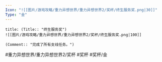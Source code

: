 ```yaml
---
Icon: "![[图片/游戏攻略/重力异想世界/重力异想世界2/奖杯/终生服务奖.png|30]]"
Type: "金"
---
```

```ad-common-gold-trophy
title: (Title:: "终生服务奖")
![[图片/游戏攻略/重力异想世界/重力异想世界2/奖杯/终生服务奖.png|100]]

(Comment:: "完成了所有支线任务。")
```

#重力异想世界/重力异想世界2/奖杯 #奖杯 #奖杯/金

